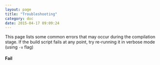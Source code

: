 ```yaml
---
layout: page
title: "Troubleshooting"
category: doc
date: 2015-04-17 09:09:24
---
```


This page lists some common errors that may occur during the compilation stage. If the build script fails at any point, try re-running it in verbose mode (using ``-v`` flag)

#### Fail